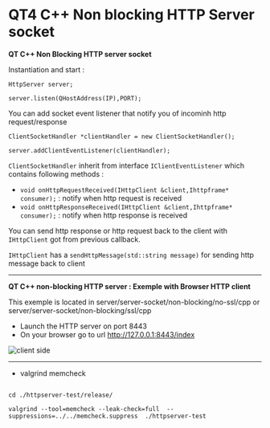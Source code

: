 # QT4 C++ Non blocking HTTP Server socket

<b>QT C++ Non Blocking HTTP server socket</b>

Instantiation and start : 

```
HttpServer server;

server.listen(QHostAddress(IP),PORT);

```

You can add socket event listener that notify you of incominh http request/response 

```
ClientSocketHandler *clientHandler = new ClientSocketHandler();

server.addClientEventListener(clientHandler);
```

``ClientSocketHandler`` inherit from interface ``IClientEventListener`` which contains following methods :
* ``void onHttpRequestReceived(IHttpClient &client,Ihttpframe* consumer);`` : notify when http request is received
* ``void onHttpResponseReceived(IHttpClient &client,Ihttpframe* consumer);`` : notify when http response is received

You can send http response or http request back to the client with ``IHttpClient`` got from previous callback.

 ``IHttpClient`` has a ``sendHttpMessage(std::string message)`` for sending http message back to client

<hr/>

<b>QT C++ non-blocking HTTP server : Exemple with Browser HTTP client</b>

This exemple is located in server/server-socket/non-blocking/no-ssl/cpp or server/server-socket/non-blocking/ssl/cpp

* Launch the HTTP server on port 8443
* On your browser go to url http://127.0.0.1:8443/index

![client side](https://raw.github.com/akinaru/socket-multiplatform/master/clientSideHttpCpp.png)

<hr/>

* valgrind memcheck

```

cd ./httpserver-test/release/

valgrind --tool=memcheck --leak-check=full  --suppressions=../../memcheck.suppress  ./httpserver-test

```